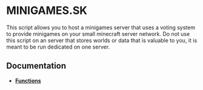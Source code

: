 # MINIGAMES.SK
This script allows you to host a minigames server that uses a voting system to provide minigames on your small minecraft server network.
Do not use this script on an server that stores worlds or data that is valuable to you, it is meant to be run dedicated on one server.


## Documentation

*  **[Functions](functions.md)**
